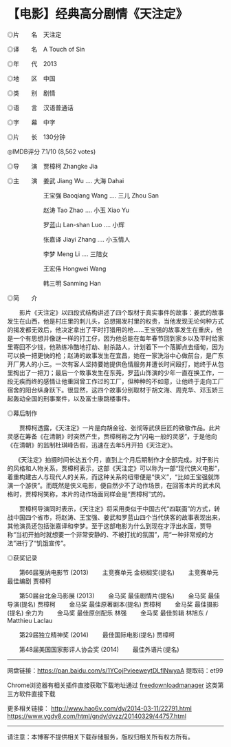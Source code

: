 # 【电影】经典高分剧情《天注定》




◎片　　名　天注定

◎译　　名　A Touch of Sin

◎年　　代　2013

◎地　　区　中国

◎类　　别　剧情

◎语　　言　汉语普通话

◎字　　幕　中字

◎片　　长　130分钟

◎IMDB评分  7.1/10 (8,562 votes)

◎导　　演　贾樟柯 Zhangke Jia

◎主　　演　姜武 Jiang Wu    .... 大海 Dahai

　　　　　　王宝强 Baoqiang Wang    .... 三儿 Zhou San

　　　　　　赵涛 Tao Zhao    .... 小玉 Xiao Yu

　　　　　　罗蓝山 Lan-shan Luo    .... 小辉

　　　　　　张嘉译 Jiayi Zhang    .... 小玉情人

　　　　　　李梦 Meng Li    .... 三陪女

　　　　　　王宏伟 Hongwei Wang

　　　　　　韩三明 Sanming Han



◎简　　介

　　影片《天注定》以四段式结构讲述了四个取材于真实事件的故事：姜武的故事发生在山西，他是村庄里的刺儿头，总想揭发村里的权贵，当他发现无论何种方式的揭发都无效后，他决定拿出了平时打猎用的枪……王宝强的故事发生在重庆，他是一个有思想并像谜一样的打工仔，因为他总能在每年春节回到家乡以及平时给家里寄回不少钱，他熟练冷酷地打劫、射杀路人，计划着下一个落脚点去缅甸，因为可以换一把更快的枪；赵涛的故事发生在宜昌，她在一家洗浴中心做前台，是广东开厂男人的小三。一次有客人坚持要她提供色情服务并遭长时间殴打，她终于从包里掏出了一把刀；最后一个故事发生在东莞，罗蓝山饰演的少年一直在换工作，一段无疾而终的感情让他重回曾工作过的工厂，但种种的不如意，让他终于走向工厂宿舍的阳台纵身跃下。很显然，这四个故事分别取材于胡文海、周克华、邓玉娇三起轰动全国的刑事案件，以及富士康跳楼事件。

◎幕后制作

　　贾樟柯透露，《天注定》一片是向胡金铨、张彻等武侠巨匠的致敬作品。此片灵感在筹备《在清朝》时突然产生，贾樟柯称之为“闪电一般的灵感”，于是他向《在清朝》的监制杜琪峰告假，迅速在去年5月开拍《天注定》。

　  《天注定》拍摄时间长达五个月，直到上个月后期制作才全部完成。对于影片的风格和人物关系，贾樟柯表示，这部《天注定》可以称为一部“现代侠义电影”，着重构建古人与现代人的关系，而这种关系的纽带便是“侠义”，“比如王宝强就饰演一个游侠”。而既然是侠义电影，便自然少不了动作场景，在回答本片的武术风格时，贾樟柯笑称，本片的动作场面同样会是“贾樟柯”式的。

　　贾樟柯导演同时表示，《天注定》将采用类似于中国古代“四联画”的方式，转战中国四个省市，将赵涛、王宝强、姜武和罗蓝山四个当代侠客的故事表现出来，其他演员还包括张嘉译和李梦。至于这部电影为什么到现在才浮出水面，贾导称“当初开拍时就想要一个非常安静的、不被打扰的氛围”，用“一种非常规的方法”进行了“饥饿宣传”。

◎获奖记录

　　第66届戛纳电影节 (2013)
　　主竞赛单元 金棕榈奖(提名)
　　主竞赛单元 最佳编剧 贾樟柯

　　第50届台北金马影展 (2013)
　　金马奖 最佳剧情片(提名)
　　金马奖 最佳导演(提名) 贾樟柯
　　金马奖 最佳原著剧本(提名) 贾樟柯
　　金马奖 最佳摄影(提名) 余力为
　　金马奖 最佳原创配乐 林强
　　金马奖 最佳剪辑 林旭东 / Matthieu Laclau

　　第29届独立精神奖 (2014)
　　最佳国际电影(提名) 贾樟柯

　　第48届美国国家影评人协会奖 (2014)
　　最佳外语片(提名) 

---

网盘链接：https://pan.baidu.com/s/1YCojPvieeweytDLflNwyaA 提取码：et99

Chrome浏览器有相关插件直接获取下载地址通过 [freedownloadmanager](https://www.freedownloadmanager.org/zh/) 这类第三方软件直接下载

更多相关链接：
<http://www.hao6v.com/dy/2014-03-11/22791.html>
<https://www.ygdy8.com/html/gndy/dyzz/20140329/44757.html>

---

请注意：本博客不提供相关下载存储服务，版权归相关所有权方所有。
